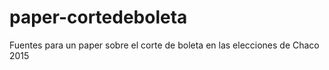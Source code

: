 # paper-cortedeboleta
Fuentes para un paper sobre el corte de boleta en las elecciones de Chaco 2015
